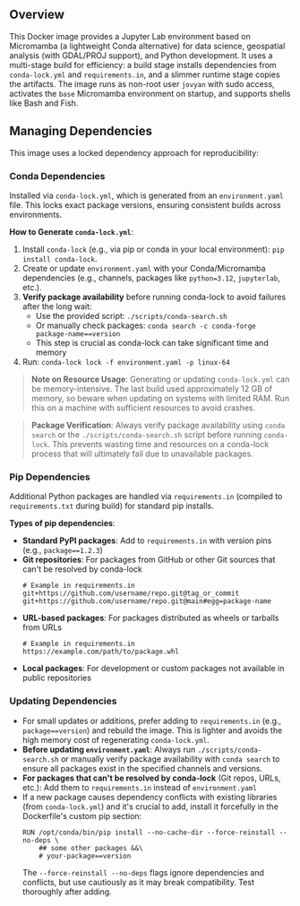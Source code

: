 ## Overview

This Docker image provides a Jupyter Lab environment based on Micromamba (a lightweight Conda alternative) for data science, geospatial analysis (with GDAL/PROJ support), and Python development. It uses a multi-stage build for efficiency: a build stage installs dependencies from `conda-lock.yml` and `requirements.in`, and a slimmer runtime stage copies the artifacts. The image runs as non-root user `jovyan` with sudo access, activates the `base` Micromamba environment on startup, and supports shells like Bash and Fish.

## Managing Dependencies

This image uses a locked dependency approach for reproducibility:

### Conda Dependencies

Installed via `conda-lock.yml`, which is generated from an `environment.yaml` file. This locks exact package versions, ensuring consistent builds across environments.

**How to Generate `conda-lock.yml`**:

1.  Install `conda-lock` (e.g., via pip or conda in your local environment): `pip install conda-lock`.
2.  Create or update `environment.yaml` with your Conda/Micromamba dependencies (e.g., channels, packages like `python=3.12`, `jupyterlab`, etc.).
3.  **Verify package availability** before running conda-lock to avoid failures after the long wait:
    - Use the provided script: `./scripts/conda-search.sh`
    - Or manually check packages: `conda search -c conda-forge package-name==version`
    - This step is crucial as conda-lock can take significant time and memory
4.  Run: `conda-lock lock -f environment.yaml -p linux-64`

> **Note on Resource Usage**: Generating or updating `conda-lock.yml` can be memory-intensive. The last build used approximately 12 GB of memory, so beware when updating on systems with limited RAM. Run this on a machine with sufficient resources to avoid crashes.

> **Package Verification**: Always verify package availability using `conda search` or the `./scripts/conda-search.sh` script before running `conda-lock`. This prevents wasting time and resources on a conda-lock process that will ultimately fail due to unavailable packages.

### Pip Dependencies

Additional Python packages are handled via `requirements.in` (compiled to `requirements.txt` during build) for standard pip installs.

**Types of pip dependencies**:

- **Standard PyPI packages**: Add to `requirements.in` with version pins (e.g., `package==1.2.3`)
- **Git repositories**: For packages from GitHub or other Git sources that can't be resolved by conda-lock
  ```
  # Example in requirements.in
  git+https://github.com/username/repo.git@tag_or_commit
  git+https://github.com/username/repo.git@main#egg=package-name
  ```
- **URL-based packages**: For packages distributed as wheels or tarballs from URLs
  ```
  # Example in requirements.in
  https://example.com/path/to/package.whl
  ```
- **Local packages**: For development or custom packages not available in public repositories

### Updating Dependencies

- For small updates or additions, prefer adding to `requirements.in` (e.g., `package==version`) and rebuild the image. This is lighter and avoids the high memory cost of regenerating `conda-lock.yml`.
- **Before updating `environment.yaml`**: Always run `./scripts/conda-search.sh` or manually verify package availability with `conda search` to ensure all packages exist in the specified channels and versions.
- **For packages that can't be resolved by conda-lock** (Git repos, URLs, etc.): Add them to `requirements.in` instead of `environment.yaml`
- If a new package causes dependency conflicts with existing libraries (from `conda-lock.yml`) and it's crucial to add, install it forcefully in the Dockerfile's custom pip section:
  ```
  RUN /opt/conda/bin/pip install --no-cache-dir --force-reinstall --no-deps \
      ## some other packages &&\
      # your-package==version
  ```
  The `--force-reinstall --no-deps` flags ignore dependencies and conflicts, but use cautiously as it may break compatibility. Test thoroughly after adding.

